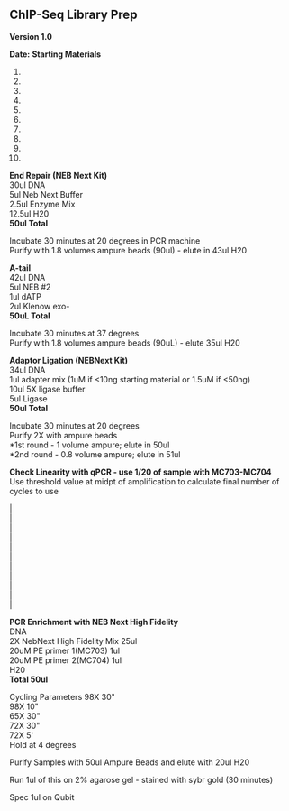 ChIP-Seq Library Prep 
---
**Version 1.0**

**Date:**
**Starting Materials**

1.   
2.    
3.    
4.    
5.    
6.   
7.  
8.   
9.   
10.   

**End Repair (NEB Next Kit)**  
30ul DNA  
5ul Neb Next Buffer  
2.5ul Enzyme Mix  
12.5ul H20   
**50ul Total**   

Incubate 30 minutes at 20 degrees in PCR machine  
Purify with 1.8 volumes ampure beads (90ul) - elute in 43ul H20   

**A-tail**  
42ul DNA  
5ul NEB #2   
1ul dATP   
2ul Klenow exo-  
**50uL Total**  

Incubate 30 minutes at 37 degrees   
Purify with 1.8 volumes ampure beads (90uL) - elute 35ul H20   

**Adaptor Ligation (NEBNext Kit)**   
34ul DNA  
1ul adapter mix (1uM if <10ng starting material or 1.5uM if <50ng)  
10ul 5X ligase buffer   
5ul Ligase  
**50ul Total**  

Incubate 30 minutes at 20 degrees  
Purify 2X with ampure beads      
     *1st round - 1 volume ampure; elute in 50ul  
     *2nd round - 0.8 volume ampure; elute in 51ul   

**Check Linearity with qPCR - use 1/20 of sample with MC703-MC704**  
Use threshold value at midpt of amplification to calculate final number of cycles to use

|   
|   
|   
|   
|   
|   
|   
|   
|   
|   
|   

 
 
**PCR Enrichment with NEB Next High Fidelity**  
DNA    
2X NebNext High Fidelity Mix    25ul   
20uM PE primer 1(MC703)          1ul  
20uM PE primer 2(MC704)          1ul  
H20     
**Total                       50ul**  

Cycling Parameters
98X 30"  
98X 10"   
65X 30"   
72X 30"  
72X 5'   
Hold at 4 degrees   

Purify Samples with 50ul Ampure Beads and elute with 20ul H20

Run 1ul of this on 2% agarose gel - stained with sybr gold (30 minutes)

Spec 1ul on Qubit
